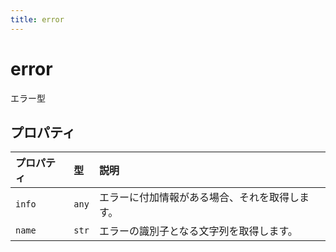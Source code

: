```yaml
---
title: error
---
```


# error

エラー型

## プロパティ

| プロパティ | 型 | 説明 |
| :------ | :------ | :------ |
| `info` | `any` | エラーに付加情報がある場合、それを取得します。 |
| `name` | `str` | エラーの識別子となる文字列を取得します。 |
